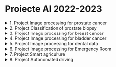 
# Proiecte AI 2022-2023

<details>
    <summary> 1. Project Image processing for prostate cancer </summary>

### Scop
Caracterizarea tumorilor de prostata in imagini de tip RMN cu ajutorul atributelor de textura (radiomice)

### Ideea de baza
Caracterizarea tesuturilor canceroase la nivelul prostatei (prin metode automate neinvazive) contribuie la stabilirea unui tratament personalizat si la o mai buna recuperare a pacientului. Problema algoritmica este aceea de clasificare a diferitelor leziuni pe baza caracteristicilor radiomice extrase din RMN-urile de prostată. Caracteristicile radiomice se referă la modul în care anumiți parametri reproduc eterogenitatea sau complexitatea texturii. Cu cât scorul Gleason/ISUP pentru un nodul este mai mare, cu atât aspectul pe imagine va fi mai eterogen, cu diferențe mari de contrast între pixelii vecini și între texturile subregiunilor învecinate din acel nodul, diferențe uneori chiar vizibile cu ochiul liber. Cele mai utilizate caracteristici radiomice sunt matricele GLCM, GLRLM secundare și GLSZM.

### TODOlist
1. Iteratia1
- considerarea setului de atribute radiomice extrase si analiza acestor atribute
- clasificarea binara a leziunilor (ISUP-1 vs. others sau ISUP-1 vs. normal) cu un algoritm de ML
    - Evolutionary algorithms (e.g. [Multi Expression Programming](http://mepx.org/))
    - Decision Trees
    - Support Vector Machine
    - Artificial Neural Networks
    - other ML algorithms
- evaluarea predictiilor realziate de clasificatorul binar

2. Iteratia2
- extragerea atributelor radiomice din imagini RMN si analiza acestor atribute
- clasificarea multi-clasa a leziunilor (ISUP-1 vs. ISUP-2 vs. ISUP-3 vs. ISUP-4 vs. ISUP-5) cu un algoritm de ML
- evaluarea predictiilor 

### Data
- Cluj Hospital dataset of radiomic features extracted from 35 MRI images [link](ProjectsData/radiomicFeatsCluj35.zip)
- 26 MR datasets - https://wiki.cancerimagingarchive.net/display/Public/PROSTATE-MRI#327726088352fbd47ff4147b574d72f5b596e4a
- https://promise12.grand-challenge.org/ - great challenge, one can check methods, articles
- https://prostatemrimagedatabase.com/ - 230 datasets - I have no info about quality

### Bibliografie
- Oltean, M. (2022). Multi Expression Programming for solving classification problems [link](https://www.researchgate.net/publication/359261779_Multi_Expression_Programming_for_solving_classification_problems)
- Afshar, P., Mohammadi, A., Plataniotis, K. N., Oikonomou, A., & Benali, H. (2019). From handcrafted to deep-learning-based cancer radiomics: challenges and opportunities. IEEE Signal Processing Magazine, 36(4), 132-160.
- L. Jing, Y. Tian, Self-supervised visual feature learning with deep neural networks: A survey, IEEE Transactions on pattern analysis and machine intelligence (2020)
- theory -> prostate imaging
    - https://www.slideshare.net/abd_ellah_nazeer/presentation1-mri-imaging-of-the-prostate
    - https://www.slideshare.net/abd_ellah_nazeer/presentation1pptx-radiological-imaging-of-prostatic-diseases - sl48/49
    - Kato Zoltan - linear registration of medical data - http://www.inf.u-szeged.hu/rgvc/demos.php?did=affbinregdemo
    - 3D - http://www.inf.u-szeged.hu/rgvc/demos.php?did=affbin3dregdemo

</details>

<details>
    <summary> 2. Project Classification of prostate biopsy</summary>

### Aim
Caracterizarea cancerului de prostata in imagini de microscop (histopatologice)

### Main idea
Diagnosticul cancerului de prostată (PCa) se bazează pe stadializarea biopsiilor de țesut de prostată. Aceste mostre de țesut sunt examinate de un patolog și punctate conform sistemului de clasificare Gleason. Procesul de clasificare constă în găsirea și clasificarea țesutului canceros în așa-numitele modele Gleason (3, 4 sau 5) pe baza modelelor arhitecturale de creștere a tumorii. După ce biopsiei i se atribuie un scor Gleason, acesta este convertit într-un grad ISUP pe o scară de la 1 la 5. Sistemul de clasificare Gleason este cel mai important marker de prognostic pentru PCa, iar gradul ISUP are un rol crucial atunci când se decide cum trebuie tratat un pacient. Există atât riscul de a lipsi cancerul, cât și un risc mare de supraevaluare, ceea ce duce la un tratament inutil. Cu toate acestea, sistemul suferă de o variabilitate semnificativă între observatori între patologi, limitându-și utilitatea pentru pacienții individuali. Această variabilitate a evaluărilor ar putea duce la un tratament inutil sau, mai rău, la lipsa unui diagnostic sever.

### TODOlist
1. Iteratia1
- formarea patch-urilor - abordarea bazata pe grid sampling - si analiza datelor
- clasificarea patch-urilor (binara - ISUP-1 vs. others, ISUP-1 vs. normal - sau multi-clasa) cu un algoritm de ML
- evaluarea predictiilor facute de clasificator (prin vot majoritar)

2. Iteratia2
- formarea patch-urilor - abordarea bazata pe segmentation-driven sampling (kMeans sau UNet) - si analiza datelor 
- clasificarea patch-urilor (binara - ISUP-1 vs. others, ISUP-1 vs. normal - sau multi-clasa) cu un algoritm de ML
- evaluarea predictiilor facute de clasificator (prin vot majoritar)

3. Iteratia3
- formarea patch-urilor - abordarea bazata pe segmentation-driven sampling (Graph-based NNs - similar cu [link](https://arxiv.org/pdf/1910.13328.pdf)) - si analiza datelor 
- clasificarea patch-urilor (binara - ISUP-1 vs. others, ISUP-1 vs. normal - sau multi-clasa) cu un algoritm de ML
- evaluarea predictiilor facute de clasificator (prin vot majoritar)

### Data
- Grand Challenge Data [link](https://www.kaggle.com/competitions/prostate-cancer-grade-assessment/data)

### Bibliografie
- Bulten, W., Kartasalo, K., Chen, P. H. C., Ström, P., Pinckaers, H., Nagpal, K., ... & Eklund, M. (2022). Artificial intelligence for diagnosis and Gleason grading of prostate cancer: the PANDA challenge. Nature medicine, 28(1), 154-163. [link](https://www.nature.com/articles/s41591-021-01620-2#Abs1)
- Lazar, A. J., & Demicco, E. G. (2022). Human and machine: Better at pathology together?. Cancer cell, 40(8), 806-808. 
- Linkon, A. H. M., Labib, M. M., Hasan, T., & Hossain, M. (2021). Deep learning in prostate cancer diagnosis and Gleason grading in histopathology images: An extensive study. Informatics in Medicine Unlocked, 24, 100582. [link](https://www.sciencedirect.com/science/article/pii/S2352914821000721#bib107)
- Salvi, M., Acharya, U. R., Molinari, F., & Meiburger, K. M. (2021). The impact of pre-and post-image processing techniques on deep learning frameworks: A comprehensive review for digital pathology image analysis. Computers in Biology and Medicine, 128, 104129 [link](https://www.sciencedirect.com/science/article/pii/S0010482520304601)
- Graph Neural Networks documentation [link](https://cs.stanford.edu/people/jure/) 
- theory -> prostate imaging
    - https://www.slideshare.net/abd_ellah_nazeer/presentation1-mri-imaging-of-the-prostate
    - https://www.slideshare.net/abd_ellah_nazeer/presentation1pptx-radiological-imaging-of-prostatic-diseases - sl48/49
    - Kato Zoltan - linear registration of medical data - http://www.inf.u-szeged.hu/rgvc/demos.php?did=affbinregdemo
    - 3D - http://www.inf.u-szeged.hu/rgvc/demos.php?did=affbin3dregdemo

</details>

<details>
    <summary> 3. Project Image processing for breast cancer </summary>

### Scop
Caracterizarea tumorilor de san in imagini de tip tomosinteza


### Ideea de baza
Tomosinteza digitală a sânului (DBT) este o tehnologie avansată de screening pentru cancerul de sân, aprobată de FDA în 2011. DBT este adesea denumită mamografie 3D, deoarece produce imagini cvasi-tridimensionale (3D) ale sânului. În DBT, un aparat cu raze X este rotit pentru a captura imagini ale țesutului mamar din unghiuri diferite. Aceste imagini sunt reconstruite pentru a produce secțiuni subțiri ale sânului, care au detalii îmbunătățite în comparație cu mamografia tradițională 2D. Mai exact, rezoluția mai mare în afara planului în DBT permite o mai bună vizualizare a maselor și a distorsiunilor arhitecturale [link](https://pubs.rsna.org/doi/pdf/10.1148/rg.2019180046). Beneficiile DBT ca instrument de screening sunt demonstrate în mai multe studii prospective [ref](https://pubs.rsna.org/doi/full/10.1148/radiol.2015141303) în ultimul deceniu.


### TODOlist
1. Iteratia1
- considerarea setului de imagini de tip tomosinteza si analiza acestuia 
- clasificarea imaginilor prin folosirea unui algoritm de ML
- evaluarea predictilor facute de clasificator
 
2. Iteratia2
- considerarea setului de imagini de tip tomosinteza si analiza acestuia 
- localizarea tumorilor in imagini prin folosirea unui algoritm de ML (fie detectie, fie segmentare) - se poate porni de la exemplul de segmentare a tumorilor [link](https://github.com/MaciejMazurowski/mri-breast-tumor-segmentation)  in imagini MRI [link](https://github.com/mazurowski-lab/MRI-deeplearning-tutorial)
- evaluarea predictilor facute automat

3. Iteratia3
- considerarea setului de imagini de tip tomosinteza si analiza acestuia 
- identificarea cancerului de san in imagini prin folosirea unui algoritm de ML bazat pe grafe [link](https://dl.acm.org/doi/pdf/10.1145/3535508.3545549?casa_token=5wUH0sLz0Y0AAAAA:lFuFZ49UTvo1PcmtNLVUYsUlncgRiH3zUsYWO2JBBTReebYSuWeGZRp0xBVLGnhAcMscbkv5G_Dm)
- evaluarea predictilor facute automat

### Data
- DBT dataset [link](https://sites.duke.edu/mazurowski/resources/digital-breast-tomosynthesis-database/)); about used algorithms [link](https://github.com/mazurowski-lab/DBT-cancer-detection-algorithms) more details are available [here](https://jamanetwork.com/journals/jamanetworkopen/fullarticle/2801740)


### Bibliografie
- Geras, K. J., Mann, R. M., & Moy, L. (2019). Artificial intelligence for mammography and digital breast tomosynthesis: current concepts and future perspectives. Radiology, 293(2), 246-259. [link](https://pubs.rsna.org/doi/10.1148/radiol.2019182627)
- Bai, J., Posner, R., Wang, T., Yang, C., & Nabavi, S. (2021). Applying deep learning in digital breast tomosynthesis for automatic breast cancer detection: A review. Medical image analysis, 71, 102049.[link](https://www.sciencedirect.com/science/article/pii/S1361841521000955)
- Fan, M., Zheng, H., Zheng, S., You, C., Gu, Y., Gao, X., ... & Li, L. (2020). Mass detection and segmentation in digital breast tomosynthesis using 3D-mask region-based convolutional neural network: a comparative analysis. Frontiers in molecular biosciences, 7, 599333. [link](https://www.frontiersin.org/articles/10.3389/fmolb.2020.599333/full)
- Graph Neural Networks documentation [link](https://cs.stanford.edu/people/jure/) 
- Buda, M., Saha, A., Walsh, R., Ghate, S., Li, N., Święcicki, A., ... & Mazurowski, M. A. (2021). A data set and deep learning algorithm for the detection of masses and architectural distortions in digital breast tomosynthesis images. JAMA network open, 4(8), e2119100-e2119100. [link](https://jamanetwork.com/journals/jamanetworkopen/fullarticle/2783046?utm_campaign=articlePDF&utm_medium=articlePDFlink&utm_source=articlePDF&utm_content=jamanetworkopen.2023.0524)

</details>

<details>
    <summary> 4. Project Image processing for bladder cancer </summary>

### Scop
- stadializarea tumorilor in imagini medicale ale vezicii

### Ideea de baza

- identificarea tumorilor in vezica si gradul lor de infiltrare in peretele vezicii cu ajutorul tehnicilor automate (prin metode non-invazive) se poate dovedi a fi un real sprijin in stadializarea cancerului de vezica 

### TODOlist
1. Iteratia 1
- analiza datelor
- segmentarea zonelor de interes (perete, interior, tumora, background) cu ajutorul unor modele bazate pe CNN [DeepMedic](https://github.com/deepmedic/deepmedic), [U2net](https://github.com/xuebinqin/U-2-Net), [DeepLab](https://github.com/tensorflow/models/tree/master/research/deeplab)
- evaluarea segmentarilor

2. Iteratia 2
- clasificarea leziunilor anterior segmentate in functie de gradul lor de penetrare a peretelui vezicii
- evaluarea performantei

### Data
- 19 MRI - mouse, xenograft model - 2019 - https://wiki.cancerimagingarchive.net/pages/viewpage.action?pageId=52757379120
- human participants - multimodal imaging - https://wiki.cancerimagingarchive.net/display/Public/TCGA-BLCA#1605636778b0bc3193ac47e9a70f2dcc3b72b99e


### Bibliografie
- M. I. Metwally et al, The validity, reliability, and reviewer acceptance of VI-RADS in assessing muscle invasion by bladder cancer: a multicenter prospective study. European Radiology, 1-13 (2021)
- S. H. Kim, Validation of vesical imaging reporting and data system for assessing muscle invasion in bladder tumor. Abdominal Radiology, 45(2):491-498 (2020)
- Tian, Z., Li, X., Zheng, Y., Chen, Z., Shi, Z., Liu, L., & Fei, B. (2020). Graph‐convolutional‐network‐based interactive prostate segmentation in MR images. Medical physics, 47(9), 4164-4176.
- X. Dolz et al., Multiregion segmentation of bladder cancer structures in MRI with progressive dilated convolutional networks, Med. Phys. 45 (12):5482–5493 (2018)
- K. Hammouda et al., A deep learning-based approach for accurate segmentation of bladder wall using mr images, 2019 IEEE International Conference on Imaging, pp. 1-6 (2019)

</details>

<details>
    <summary> 5. Project Image processing for dental data </summary>

### Scop
Identificarea dintilor si leziunilor in imagini dentare

### Ideea de baza
- procesarea automata a imaginilor medicale dentare poate fi foarte utila atat medicilor, cat si pacientilor. Identificarea dintilor si a leziunilro in aceste imagini reprezinta baza dezvoltarii unor aplicatii de screening automat a starii de sanatate a dintilor.

### TODOlist
1. Iteratia 1
- analiza datelor
- segmentarea zonelor de interes (mandibula, dinti) cu ajutorul unor modele preantrenate [DeepMedic](https://github.com/deepmedic/deepmedic), [U2net](https://github.com/xuebinqin/U-2-Net), [DeepLab](https://github.com/tensorflow/models/tree/master/research/deeplab)
- evaluarea segmentarilor

2. Iteratia 2
- antrenarea unor modele de segmentare bazate pe CNN si grafe [link](Lu, Y., Chen, Y., Zhao, D., Liu, B., Lai, Z., & Chen, J. (2020). CNN-G: Convolutional neural network combined with graph for image segmentation with theoretical analysis. IEEE Transactions on Cognitive and Developmental Systems, 13(3), 631-644.) a zonelor de interes specifice datelor medicale stomatologice [exemplu](https://github.com/SerdarHelli/Segmentation-of-Teeth-in-Panoramic-X-ray-Image-Using-U-Net) si studiul diferitelor functii de loss [link](https://github.com/JunMa11/SegLoss)
- evaluarea segmentarilor
- compararea abordarii din iteratia 1 cu abordarea din iteratia 2

### Data
- images with segmented [mandible](https://data.mendeley.com/datasets/hxt48yk462/1) and [tooth](https://github.com/SerdarHelli/Segmentation-of-Teeth-in-Panoramic-X-ray-Image-Using-U-Net)
- spectral images and their masks [here](https://sites.uef.fi/spectral/odsi-db/)

### Bibliografie
- Jader, G., Fontineli, J., Ruiz, M., Abdalla, K., Pithon, M., & Oliveira, L. (2018, October). Deep instance segmentation of teeth in panoramic X-ray images. In 2018 31st SIBGRAPI Conference on Graphics, Patterns and Images (SIBGRAPI) (pp. 400-407). IEEE.
- Leite, A. F., Gerven, A. V., Willems, H., Beznik, T., Lahoud, P., Gaêta-Araujo, H., ... & Jacobs, R. (2021). Artificial intelligence-driven novel tool for tooth detection and segmentation on panoramic radiographs. Clinical oral investigations, 25(4), 2257-2267.
- Lu, Y., Chen, Y., Zhao, D., Liu, B., Lai, Z., & Chen, J. (2020). CNN-G: Convolutional neural network combined with graph for image segmentation with theoretical analysis. IEEE Transactions on Cognitive and Developmental Systems, 13(3), 631-644.



</details>


<details>
    <summary> 6. Project Image processing for Emergency Room </summary>

### Scop
Identificarea problemelor medicale ale plamanilor in ecografii

### Ideea de baza
- procesarea automata a imaginilor medicale de tip ecografii este foarte utila in medicina de urgenta. Clasificarea automata a acestor imagini in imagini sanatoase sau patologice poate sprijini procesul de diagnosticare. 
Răspândirea rapidă a SARS-CoV-2 (COVID-19) din decembrie 2019 a forțat Unitățile de Terapie Intensivă să facă față unui număr mare de pacienți internați simultan cu resurse limitate. Pacienții grav bolnavi de COVID-19, în special cei cu ventilatoare mecanice, necesită o atenție specială, deoarece pot dezvolta complicații potențiale cu consecințe hemodinamice și respiratorii critice. Ultrasunetele la punctul de îngrijire (POCUS) ar putea avea un rol important în evaluarea pacientului cu SARS-CoV-2 în stare critică. În mare parte, ecografia pulmonară a fost prezentată ca având un rol în diagnostic și monitorizare, dar examinarea căilor respiratorii și evaluarea hemodinamică sunt de asemenea de interes.


### TODOlist
1. Iteratia 1
- analiza datelor
- clasificarea binara a imaginilor (normale vs. patologice)
- evaluarea clasificarii

2. Iteratia 2
- analiza datelor
- clasificarea multiclasa a imaginilor (normale vs. patologia1 vs. patologia2 vs. patologia3)
- evaluarea clasificarii
- compararea abordarii din iteratia 1 cu abordarea din iteratia 2

### Data
- imagini[link](https://drive.google.com/file/d/1KGIfChgskbB0H2FhPsMdebhllfcqMMkk/view?usp=sharing)


### Bibliografie
- Ghid imagini [link](GhidImaginiUS-AI.docx)
- Simon, R., Petrișor, C., Bodolea, C., Csipak, G., Oancea, C., & Golea, A. (2021). ABC approach proposal for POCUS in COVID-19 critically ill patients. Medical Ultrasonography, 23(1), 94-102. [link](https://eds.s.ebscohost.com/eds/pdfviewer/pdfviewer?vid=0&sid=b8705254-6e59-4baf-bd4b-8aca37d58999%40redis)
- Polyzogopoulou, E., Amoiridou, P., Abraham, T. P., & Ventoulis, I. (2022). Acute liver injury in COVID-19 patients hospitalized in the intensive care unit: Narrative review. World Journal of Gastroenterology, 28(47), 6662. [link](https://www.scienceopen.com/document_file/d2c6543c-9c93-4045-aed8-522af36a8a85/PubMedCentral/d2c6543c-9c93-4045-aed8-522af36a8a85.pdf)
</details>


<details>
    <summary> 7. Project Smart agriculture </summary>

### Scop
Cultivarea eficienta a plantelor

### Ideea de baza
Tot mai multe persoane sunt interesate de agricultura, produse cat mai naturale (eco, bio) si chiar cultivarea plantelor in gradina proprie. Dar multe dintre aceste persoane nu detin toate informatiile necesare cultivarii si ingrijirii plantelor (cand sa le semene/planteze, in ce sol se dezvolta optim, cand sa le ude, cat dureaza pana la maturizare, etc.). De aceea, ar fi util un sistem (o aplicatie) care sa permita oamenilor sa cultive legume intr-o anumita locatie avand in vedere factori de influenta precum: tipul de sol, temperatura, umiditatea, vantul, etc., dar si sfaturi utile pentru ingrijirea plantelor (cand sa le semene, cand sa le ude, etc.).

### TODOlist
1. Iteratia1
- identificarea culturii/culturilor cu potential maxim (productie maxima) care se poate cultiva pe o suprafata data avand in vedere specificul culturilor și specificul locatiei unde se face cultivarea (de ex carateristicile solului). Se pot lua in considerare si culturi succesive (ex. o cultura de salata verde sau de spanac urmata de o cultura de rosii sau de fasole verde). Info utile:
    - set care precizeaza ce sol prefera anumite culturi https://www.kaggle.com/datasets/atharvaingle/crop-recommendation-dataset?resource=download
    - un set care indica vecinatatile de plante https://www.kaggle.com/datasets/aramacus/companion-plants

2. Iteratia2
- identificarea bolilor în culturi pe baza procesării automate a imaginilor frunzelor. Info utile
    - set de imagini cu bolile plantelor [link1](https://www.kaggle.com/datasets/emmarex/plantdisease), [link2](https://www.kaggle.com/datasets/qramkrishna/corn-leaf-infection-dataset), [link3](https://www.kaggle.com/datasets/vbookshelf/rice-leaf-diseases)

3. Iteratia3
- identificarea culturii potrivite si a cantitatii care poate fi posibil cultivata tinand cont de specificul culturii,  caracteristicile solului, coordonatele geografice ale locatiei, dimensiune parcelei, data plantarii, datele meteo aferente perioadei de cultivare. Datele de iesire se vor referi la cantitate din fiecare tip de leguma pentru parcela respectiva. Info utile:
    - dataset gata construit [link](https://www.nature.com/articles/s41597-021-00817-x#Sec4)
    - construire dataset cu informatiile necesare (caracteristicile culturilor, solului, etc.) extrase din "texte de specialitate" - se poate folosi un model de extragere a informatiilor utile din texte (de ex. transformerul BART de la HuggingFace [link](https://huggingface.co/facebook/bart-large-cnn?text=The+tower+is+324+metres+%281%2C063+ft%29+tall%2C+about+the+same+height+as+an+81-storey+building%2C+and+the+tallest+structure+in+Paris.+Its+base+is+square%2C+measuring+125+metres+%28410+ft%29+on+each+side.+During+its+construction%2C+the+Eiffel+Tower+surpassed+the+Washington+Monument+to+become+the+tallest+man-made+structure+in+the+world%2C+a+title+it+held+for+41+years+until+the+Chrysler+Building+in+New+York+City+was+finished+in+1930.+It+was+the+first+structure+to+reach+a+height+of+300+metres.+Due+to+the+addition+of+a+broadcasting+aerial+at+the+top+of+the+tower+in+1957%2C+it+is+now+taller+than+the+Chrysler+Building+by+5.2+metres+%2817+ft%29.+Excluding+transmitters%2C+the+Eiffel+Tower+is+the+second+tallest+free-standing+structure+in+France+after+the+Millau+Viaduct) sau altele [link](https://paperswithcode.com/task/reading-comprehension)) precum cele din folderul [ProjectsData/vegetables](ProjectsData\vegetables)

4. Iteratia4
- recomandari pt planul de cultivare (tinand cont de informatiile acumulate in functionalitatile precedente)
    - versiunea if - then
    - versiunea advanced

### Bibliographie
- Su, Y., Gabrielle, B., & Makowski, D. (2021). A global dataset for crop production under conventional tillage and no tillage systems. Scientific Data, 8(1), 33. [link](https://www.nature.com/articles/s41597-021-00817-x)
- Kluger, D. M., Owen, A. B., & Lobell, D. B. (2022). Combining randomized field experiments with observational satellite data to assess the benefits of crop rotations on yields. Environmental Research Letters, 17(4), 044066. [link](https://iopscience.iop.org/article/10.1088/1748-9326/ac6083)


</details>


<details>
    <summary> 8. Project Autonomated driving </summary>

More details [link](2023_04_03_SemesterProjects_Bosch.pdf)

</details>

